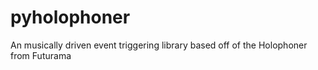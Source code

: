 pyholophoner
============

An musically driven event triggering library based off of the Holophoner from Futurama